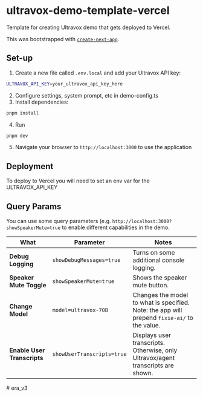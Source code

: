 # ultravox-demo-template-vercel
Template for creating Ultravox demo that gets deployed to Vercel.

This was bootstrapped with [`create-next-app`](https://github.com/vercel/next.js/tree/canary/packages/create-next-app).

## Set-up
1. Create a new file called `.env.local` and add your Ultravox API key:
```bash
ULTRAVOX_API_KEY=your_ultravox_api_key_here
```

2. Configure settings, system prompt, etc in demo-config.ts
3. Install dependencies:
```bash
pnpm install
```
4. Run
```bash
pnpm dev
```
5. Navigate your browser to `http://localhost:3000` to use the application

## Deployment
To deploy to Vercel you will need to set an env var for the ULTRAVOX_API_KEY

## Query Params
You can use some query parameters (e.g. `http://localhost:3000?showSpeakerMute=true` to enable different capabilities in the demo.

| What | Parameter | Notes |
|--------|--------|---------|
|**Debug Logging**|`showDebugMessages=true`| Turns on some additional console logging.|
|**Speaker Mute Toggle**|`showSpeakerMute=true`| Shows the speaker mute button.|
|**Change Model**|`model=ultravox-70B`|Changes the model to what is specified. Note: the app will prepend `fixie-ai/` to the value.|
|**Enable User Transcripts**|`showUserTranscripts=true`|Displays user transcripts. Otherwise, only Ultravox/agent transcripts are shown.|
#   e r a _ v 3  
 